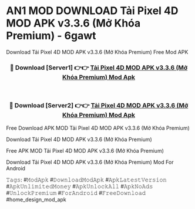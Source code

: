 # AN1 MOD DOWNLOAD Tải Pixel 4D MOD APK v3.3.6 (Mở Khóa Premium) - 6gawt
Download Tải Pixel 4D MOD APK v3.3.6 (Mở Khóa Premium) Free Mod APK

<div align="center">
<h3>🔴 Download [Server1] 👉👉 <a href="https://apk-comot.site?title=Tải_Pixel_4D_MOD_APK_v3.3.6_(Mở_Khóa_Premium)">Tải Pixel 4D MOD APK v3.3.6 (Mở Khóa Premium) Mod Apk</a></h3><br>

<h3>🔴 Download [Server2] 👉👉 <a href="https://apk-comot.site?title=Tải_Pixel_4D_MOD_APK_v3.3.6_(Mở_Khóa_Premium)">Tải Pixel 4D MOD APK v3.3.6 (Mở Khóa Premium) Mod Apk</a></h3>
</div>


Free Download APK MOD Tải Pixel 4D MOD APK v3.3.6 (Mở Khóa Premium)

Download Tải Pixel 4D MOD APK v3.3.6 (Mở Khóa Premium) 

Free APK MOD Tải Pixel 4D MOD APK v3.3.6 (Mở Khóa Premium) 

Download Tải Pixel 4D MOD APK v3.3.6 (Mở Khóa Premium) Mod For Android

𝚃𝚊𝚐𝚜: #𝙼𝚘𝚍𝙰𝚙𝚔 #𝙳𝚘𝚠𝚗𝚕𝚘𝚊𝚍𝙼𝚘𝚍𝙰𝚙𝚔 #𝙰𝚙𝚔𝙻𝚊𝚝𝚎𝚜𝚝𝚅𝚎𝚛𝚜𝚒𝚘𝚗 #𝙰𝚙𝚔𝚄𝚗𝚕𝚒𝚖𝚒𝚝𝚎𝚍𝙼𝚘𝚗𝚎𝚢 #𝙰𝚙𝚔𝚄𝚗𝚕𝚘𝚌𝚔𝙰𝚕𝚕 #𝙰𝚙𝚔𝙽𝚘𝙰𝚍𝚜 #𝚄𝚗𝚕𝚘𝚌𝚔𝙿𝚛𝚎𝚖𝚒𝚞𝚖 #𝙵𝚘𝚛𝙰𝚗𝚍𝚛𝚘𝚒𝚍 #𝙵𝚛𝚎𝚎𝙳𝚘𝚠𝚗𝚕𝚘𝚊𝚍 #home_design_mod_apk